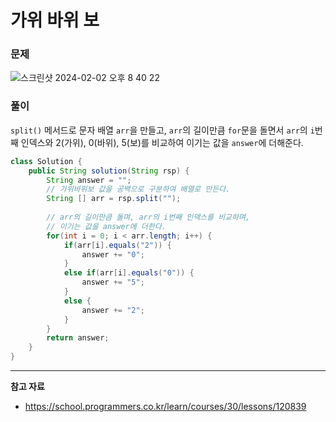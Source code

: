 # 가위 바위 보

### 문제

![스크린샷 2024-02-02 오후 8 40 22](https://github.com/Heo-y-y/development-blog/assets/112863029/18b8eb39-fa0f-4a05-9992-248af86a8b35)

### 풀이

`split()` 메서드로 문자 배열 `arr`을 만들고, `arr`의 길이만큼 `for`문을 돌면서 `arr`의 `i`번째 인덱스와 2(가위), 0(바위), 5(보)를 비교하여 이기는 값을 `answer`에 더해준다.

```java
class Solution {
    public String solution(String rsp) {
        String answer = "";
        // 가위바위보 값을 공백으로 구분하여 배열로 만든다.
        String [] arr = rsp.split("");
        
        // arr의 길이만큼 돌며, arr의 i번째 인덱스를 비교하며,
        // 이기는 값을 answer에 더한다.
        for(int i = 0; i < arr.length; i++) {
            if(arr[i].equals("2")) {
                answer += "0";
            }
            else if(arr[i].equals("0")) {
                answer += "5";
            }
            else {
                answer += "2";
            }
        }
        return answer;
    }
}
```

---

**참고 자료**

- <https://school.programmers.co.kr/learn/courses/30/lessons/120839>

